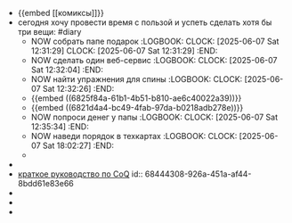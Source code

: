 - {{embed [[комиксы]]}}
- сегодня хочу провести время с пользой и успеть сделать хотя бы три вещи: #diary
	- NOW собрать папе подарок
	  :LOGBOOK:
	  CLOCK: [2025-06-07 Sat 12:31:29]
	  CLOCK: [2025-06-07 Sat 12:31:29]
	  :END:
	- NOW сделать один веб-сервис
	  :LOGBOOK:
	  CLOCK: [2025-06-07 Sat 12:32:04]
	  :END:
	- NOW найти упражнения для спины
	  :LOGBOOK:
	  CLOCK: [2025-06-07 Sat 12:32:26]
	  :END:
	- {{embed ((6825f84a-61b1-4b51-b810-ae6c40022a39))}}
	- {{embed ((6821d4a4-bc49-4fab-97da-b0218adb278e))}}
	- NOW попроси денег у папы
	  :LOGBOOK:
	  CLOCK: [2025-06-07 Sat 12:35:34]
	  :END:
	- NOW наведи порядок в техкартах
	  :LOGBOOK:
	  CLOCK: [2025-06-07 Sat 18:02:27]
	  :END:
	-
-
- [краткое руководство по CoQ](https://dtf.ru/games/2317167-caves-of-qud-samyi-druzhelyubnyi-rogalik)
  id:: 68444308-926a-451a-af44-8bdd61e83e66
-
-
-